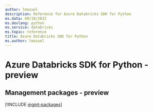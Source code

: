 ```yaml
---
author: lmazuel
description: Reference for Azure Databricks SDK for Python
ms.data: 09/19/2022
ms.devlang: python
ms.service: databricks
ms.topic: reference
title: Azure Databricks SDK for Python
ms.author: lmazuel
---
```

# Azure Databricks SDK for Python - preview

## Management packages - preview
[!INCLUDE [mgmt-packages](databricks-mgmt-index.md)]